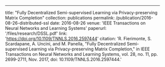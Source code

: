 ---
title: "Fully Decentralized Semi-supervised Learning via Privacy-preserving Matrix Completion"
collection: publications
permalink: /publication/2016-08-26-distributed-ssl
date: 2016-08-26
venue: 'IEEE Transactions on Neural Networks and Learning Systems'
paperurl: '/files/research/DSSL.pdf'
link: 'https://doi.org/10.1109/TNNLS.2016.2597444'
citation: 'R. Fierimonte, S. Scardapane, A. Uncini, and M. Panella, "Fully Decentralized Semi-supervised Learning via Privacy-preserving Matrix Completion," in IEEE Transactions on Neural Networks and Learning Systems, vol. 28, no. 11, pp. 2699-2711, Nov. 2017, doi: 10.1109/TNNLS.2016.2597444.'